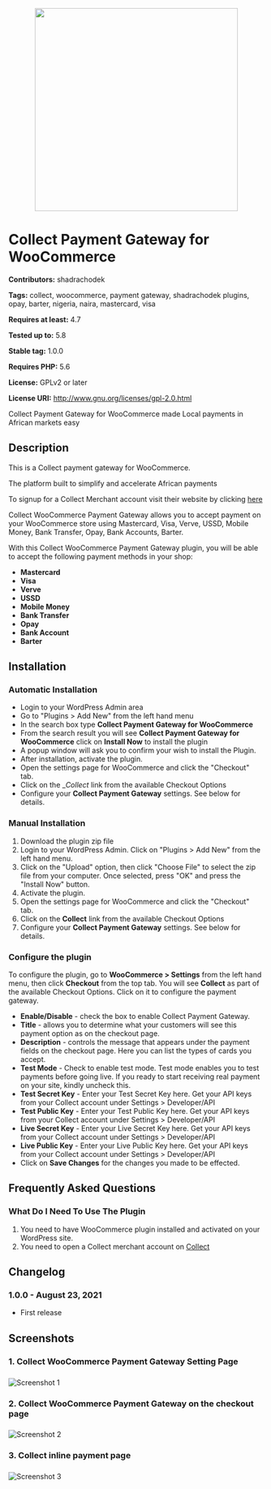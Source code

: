 
<p align="center"><a href="https://collect.africa" target="_blank"><img src="https://res.cloudinary.com/collect-africa/image/upload/v1629734986/Collect_paymement_options_xb3a9n.png" width="400"></a></p>


# Collect Payment Gateway for WooCommerce

**Contributors:** shadrachodek

**Tags:** collect, woocommerce, payment gateway, shadrachodek plugins, opay, barter, nigeria, naira, mastercard, visa

**Requires at least:** 4.7

**Tested up to:** 5.8

**Stable tag:** 1.0.0

**Requires PHP:** 5.6

**License:** GPLv2 or later

**License URI:** http://www.gnu.org/licenses/gpl-2.0.html

Collect Payment Gateway for WooCommerce made Local payments in African markets easy

## Description

This is a Collect payment gateway for WooCommerce.

The platform built to simplify and accelerate African payments

To signup for a Collect Merchant account visit their website by clicking [here](https://collect.africa)

Collect WooCommerce Payment Gateway allows you to accept payment on your WooCommerce store using Mastercard, Visa, Verve, USSD, Mobile Money, Bank Transfer, Opay, Bank Accounts, Barter.

With this Collect WooCommerce Payment Gateway plugin, you will be able to accept the following payment methods in your shop:

* __Mastercard__
* __Visa__
* __Verve__
* __USSD__
* __Mobile Money__
* __Bank Transfer__
* __Opay__
* __Bank Account__
* __Barter__


## Installation


### Automatic Installation
* 	Login to your WordPress Admin area
* 	Go to "Plugins > Add New" from the left hand menu
* 	In the search box type __Collect Payment Gateway for WooCommerce__
*	From the search result you will see __Collect Payment Gateway for WooCommerce__ click on __Install Now__ to install the plugin
*	A popup window will ask you to confirm your wish to install the Plugin.
*	After installation, activate the plugin.
* 	Open the settings page for WooCommerce and click the "Checkout" tab.
* 	Click on the __Collect_ link from the available Checkout Options
*	Configure your __Collect Payment Gateway__ settings. See below for details.


### Manual Installation
1. 	Download the plugin zip file
2. 	Login to your WordPress Admin. Click on "Plugins > Add New" from the left hand menu.
3.  Click on the "Upload" option, then click "Choose File" to select the zip file from your computer. Once selected, press "OK" and press the "Install Now" button.
4.  Activate the plugin.
5. 	Open the settings page for WooCommerce and click the "Checkout" tab.
6. 	Click on the __Collect__ link from the available Checkout Options
7.	Configure your __Collect Payment Gateway__ settings. See below for details.

### Configure the plugin
To configure the plugin, go to __WooCommerce > Settings__ from the left hand menu, then click __Checkout__ from the top tab. You will see __Collect__ as part of the available Checkout Options. Click on it to configure the payment gateway.

* __Enable/Disable__ - check the box to enable Collect Payment Gateway.
* __Title__ - allows you to determine what your customers will see this payment option as on the checkout page.
* __Description__ - controls the message that appears under the payment fields on the checkout page. Here you can list the types of cards you accept.
* __Test Mode__ - Check to enable test mode. Test mode enables you to test payments before going live. If you ready to start receiving real payment on your site, kindly uncheck this.
* __Test Secret Key__ - Enter your Test Secret Key here. Get your API keys from your Collect account under Settings > Developer/API
* __Test Public Key__ - Enter your Test Public Key here. Get your API keys from your Collect account under Settings > Developer/API
* __Live Secret Key__ - Enter your Live Secret Key here. Get your API keys from your Collect account under Settings > Developer/API
* __Live Public Key__ - Enter your Live Public Key here. Get your API keys from your Collect account under Settings > Developer/API
* Click on __Save Changes__ for the changes you made to be effected.


## Frequently Asked Questions


### What Do I Need To Use The Plugin

1.	You need to have WooCommerce plugin installed and activated on your WordPress site.
2.	You need to open a Collect merchant account on [Collect](https://collect.africa)


## Changelog

### 1.0.0 - August 23, 2021
* First release


## Screenshots ##

### 1. Collect WooCommerce Payment Gateway Setting Page
###
![Screenshot 1](https://github.com/shadrachodek/woo-collect/blob/master/assets/images/Screenshot_1.jpg)


### 2. Collect WooCommerce Payment Gateway on the checkout page
###
![Screenshot 2](https://github.com/shadrachodek/woo-collect/blob/master/assets/images/Screenshot_2.jpg)


### 3. Collect inline payment page
###
![Screenshot 3](https://github.com/shadrachodek/woo-collect/blob/master/assets/images/Screenshot_3.jpg)

